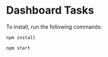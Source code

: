 # Dashboard Tasks

To install, run the following commands:

<code>npm install</code>

<code>npm start</code>